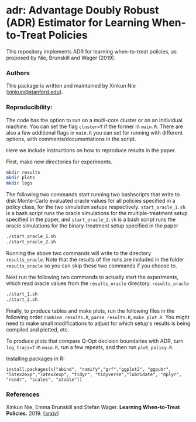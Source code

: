 # adr: Advantage Doubly Robust (ADR) Estimator for Learning When-to-Treat Policies

This repository implements ADR for learning when-to-treat policies, as proposed by Nie, Brunskill and Wager (2019). 

### Authors
This package is written and maintained by Xinkun Nie (xinkun@stanford.edu).

### Reproducibility:
The code has the option to run on a multi-core cluster or on an individual machine. You can set the flag `cluster=T` if the former in `main.R`. 
There are also a few additional flags in `main.R` you can set for running with different options, with comments/documentations in the script.

Here we include instructions on how to reproduce results in the paper. 

First, make new directories for experiments.
```bash
mkdir results
mkdir plots
mkdir logs
```
The following two commands start running two bashscripts that write to disk Monte-Carlo evaluated oracle values for all policies specified in a policy class, for the two simulation setups respectively. 
`start_oracle_1.sh` is a bash script runs the oracle simulations for the multiple-treatment setup specified in the paper, and `start_oracle_2.sh` is a bash script runs the oracle simulations for the binary-treatment setup specified in the paper  

```bash
./start_oracle_1.sh
./start_oracle_2.sh
```
Running the above two commands will write to the directory `results_oracle`. Note that the results of the runs are included in the folder `results_oracle` so you can skip these two commands if you choose to.

Next run the following two commands to actually start the experiments, which read oracle values from the `results_oracle` directory.
`results_oracle`
```bash
./start_1.sh
./start_2.sh
```

Finally, to produce tables and make plots, run the following files in the following order `combine_results.R`, `parse_results.R`, `make_plot.R`. 
You might need to make small modifications to adjust for which setup's results is being compiled and plotted, etc.

To produce plots that compare Q-Opt decision boundaries with ADR, turn `log_trajs=T` in `main.R`, run a few repeats, and then run `plot_policy.R`.

Installing packages in R:
```
install.packages(c("abind", "ramify","grf","ggplot2", "ggpubr", "latex2exp","latex2exp", "tidyr", "tidyverse","lubridate", "dplyr", "readr", "scales", "xtable"))
```

### References
Xinkun Nie, Emma Brunskill and Stefan Wager.
<b>Learning When-to-Treat Policies.</b>
2019.
[<a href="https://arxiv.org/abs/1905.09751">arxiv</a>]
